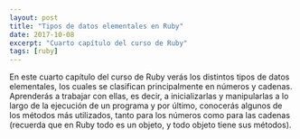 ```yaml
---
layout: post
title: "Tipos de datos elementales en Ruby"
date: 2017-10-08
excerpt: "Cuarto capítulo del curso de Ruby"
tags: [ruby]
---
```


En este cuarto capítulo del curso de Ruby verás los distintos tipos de datos elementales, los cuales se clasifican principalmente en números y cadenas. Aprenderás a trabajar con ellas, es decir, a inicializarlas y manipularlas a lo largo de la ejecución de un programa y por último, conocerás algunos de los métodos más utilizados, tanto para los números como para las cadenas (recuerda que en Ruby todo es un objeto, y todo objeto tiene sus métodos).
